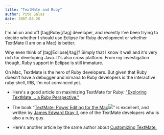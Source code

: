 ```yaml
---
title: "TextMate and Ruby"
author: Pito Salas
date: 2007-08-20
---
```




I'm an on and off [tag]Ruby[/tag] developer, and recently I've been trying to
decide whether I should use Eclipse for Ruby development or whether TextMate
(I am on a Mac) is better.

Why even think of [tag]Eclipse[/tag]? Simply that I know it well and it's very
rich for developing Java. It's also cross platform. From my investigation
though, Ruby support in Eclipse is still immature.

On Mac, TextMate is the hero of Ruby developers. But given that Ruby doesn't
have a debugger and nirvana to Ruby developers is the interactive ruby shell,
IRB, I'm not convinced yet.

  * Here's a good article on maximizing TextMate for Ruby: ["Exploring TextMate … a Ruby Perspective."](<http://www.lukeredpath.co.uk/2006/10/30/exploring-textmate-a-ruby-perspective>)

  * The book "[TextMate: Power Editing for the Mac](<http://www.amazon.com/gp/product/097873923X?ie=UTF8&tag=blogbridge-20&linkCode=as2&camp=1789&creative=9325&creativeASIN=097873923X>)![](http://www.assoc-amazon.com/e/ir?t=blogbridge-20&l=as2&o=1&a=097873923X)" is excellent, and written by [James Edward Gray II](<http://www.amazon.com/gp/pdp/profile/AP1Y9A6HE6JCJ/ref=cm_blog_dp_pdp/105-0747119-0187614>), one of the TextMate developers who is also a ruby guy.

  * Here's another article by the same author about [Customizing TextMate.](<http://www.macdevcenter.com/lpt/a/6983.>)


